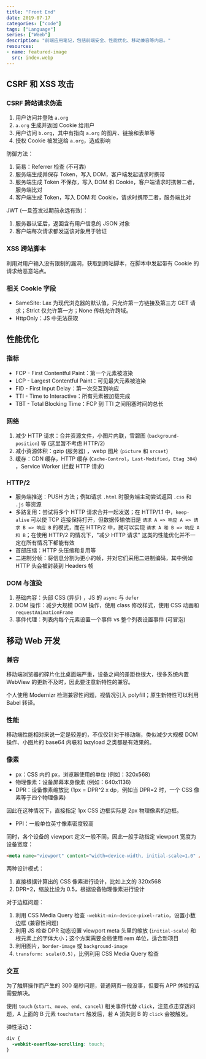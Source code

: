 ```yaml
---
title: "Front End"
date: 2019-07-17
categories: ["code"]
tags: ["Language"]
series: ["Weeb"]
description: "前端应用笔记，包括前端安全、性能优化、移动兼容等内容。"
resources:
- name: featured-image
  src: index.webp
---
```


## CSRF 和 XSS 攻击

### CSRF 跨站请求伪造

1. 用户访问并登陆 `a.org`
2. `a.org` 生成并返回 Cookie 给用户
3. 用户访问 `b.org`，其中有指向 `a.org` 的图片、链接和表单等
4. 授权 Cookie 被发送给 `a.org`，造成影响

防御方法：

1. 简易：Referrer 检查 (不可靠)
2. 服务端生成并保存 Token，写入 DOM，客户端发起请求时携带
3. 服务端生成 Token 不保存，写入 DOM 和 Cookie，客户端请求时携带二者，服务端比对
4. 客户端生成 Token，写入 DOM 和 Cookie，请求时携带二者，服务端比对

JWT (一旦签发过期前永远有效)：

1. 服务器认证后，返回含有用户信息的 JSON 对象
2. 客户端每次请求都发送该对象用于验证

### XSS 跨站脚本

利用对用户输入没有限制的漏洞，获取到跨站脚本，在脚本中发起带有 Cookie 的请求给恶意站点。

### 相关 Cookie 字段

- SameSite: Lax 为现代浏览器的默认值，只允许第一方链接及第三方 GET 请求；Strict 仅允许第一方；None 传统允许跨域。
- HttpOnly：JS 中无法获取

## 性能优化

### 指标

- FCP - First Contentful Paint：第一个元素被渲染
- LCP - Largest Contentful Paint：可见最大元素被渲染
- FID - First Input Delay：第一次交互到响应
- TTI - Time to Interactive：所有元素被加载完成
- TBT - Total Blocking Time：FCP 到 TTI 之间阻塞时间的总长

### 网络

1. 减少 HTTP 请求：合并资源文件，小图片内联，雪碧图 (`background-position`) 等 (这里暂不考虑 HTTP/2)
2. 减小资源体积：gzip (服务器) ，webp 图片 (`picture` 和 `srcset`)
3. 缓存：CDN 缓存，HTTP 缓存 (`Cache-Control`，`Last-Modified`，`Etag 304`) ，Service Worker (拦截 HTTP 请求)

### HTTP/2

- 服务端推送：PUSH 方法；例如请求 `.html` 时服务端主动尝试返回 `.css` 和 `.js` 等资源
- 多路复用：尝试将多个 HTTP 请求合并一起发送；在 HTTP/1.1 中，`keep-alive` 可以使 TCP 连接保持打开，但数据传输依旧是 `请求 A => 响应 A => 请求 B => 响应 B` 的模式，而在 HTTP/2 中，就可以实现 `请求 A 和 B => 响应 A 和 B`；在使用 HTTP/2 的情况下，"减少 HTTP 请求" 这类的性能优化并不一定在所有情况下都能有效
- 首部压缩：HTTP 头压缩和复用等
- 二进制分帧：将信息分割为更小的帧，并对它们采用二进制编码，其中例如 HTTP 头会被封装到 Headers 帧

### DOM 与渲染

1. 基础内容：头部 CSS (异步) ，JS 的 `async` 与 `defer`
2. DOM 操作：减少大规模 DOM 操作，使用 class 修改样式，使用 CSS 动画和 `requestAnimationFrame`
3. 事件代理：列表内每个元素设置一个事件 vs 整个列表设置事件 (可冒泡)

## 移动 Web 开发

### 兼容

移动端浏览器的碎片化比桌面端严重，设备之间的差距也很大，很多系统内置 WebView 的更新不及时，因此要注意新特性的兼容。

个人使用 Modernizr 检测兼容性问题，视情况引入 polyfill；原生新特性可以利用 Babel 转译。

### 性能

移动端性能相对来说一定是较差的，不仅仅针对于移动端，类似减少大规模 DOM 操作、小图片的 base64 内联和 lazyload 之类都是有效果的。

### 像素

- px：CSS 内的 px，浏览器使用的单位 (例如：320x568)
- 物理像素：设备屏幕本身像素 (例如：640x1136)
- DPR：设备像素缩放比 (1px = DPR^2 x dp，例如当 DPR=2 时，一个 CSS 像素等于四个物理像素)

因此在这种情况下，直接指定 1px CSS 边框实际是 2px 物理像素的边框。

- PPI：一般单位英寸像素密度较高

同时，各个设备的 viewport 定义一般不同，因此一般手动指定 viewport 宽度为设备宽度：

```html
<meta name="viewport" content="width=device-width, initial-scale=1.0" />
```

两种设计模式：

1. 直接根据计算出的 CSS 像素进行设计，比如上文的 320x568
2. DPR=2，缩放比设为 0.5，根据设备物理像素进行设计

对于边框问题：

1. 利用 CSS Media Query 检查 `-webkit-min-device-pixel-ratio`，设置小数边框 (兼容性问题)
2. 利用 JS 检查 DPR 动态设置 viewport meta 头里的缩放 (`initial-scale`) 和根元素上的字体大小；这个方案需要全局使用 rem 单位，适合新项目
3. 利用图片，`border-image` 或 `background-image`
4. `transform: scale(0.5)`，比例利用 CSS Media Query 检查

### 交互

为了触屏操作而产生的 300 毫秒问题，普通网页一般没事，但要有 APP 体验的话需要解决。

使用 `touch` (`start`、`move`、`end`、`cancel`) 相关事件代替 `click`，注意点击穿透问题，A 上面的 B 元素 `touchstart` 触发后，若 A 消失则 B 的 `click` 会被触发。

弹性滚动：

```css
div {
  -webkit-overflow-scrolling: touch;
}
```

